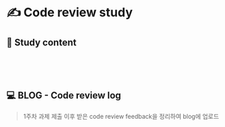 # ✍ Code review study

## 📄 Study content
<br>
<br>
<br>

## 💻 BLOG - Code review log
> 1주차 과제 제출 이후 받은 code review feedback을 정리하여 blog에 업로드
<!-- [Choi Minji](your blog url) 와 같이 표시 -->
